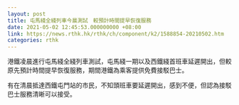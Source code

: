 ```yaml
---
layout: post
title: 屯馬綫全綫列車今晨測試　較預計時間提早恢復服務
date: 2021-05-02 12:45:53.000000000 +08:00
link: https://news.rthk.hk/rthk/ch/component/k2/1588854-20210502.htm
categories: rthk
---
```


港鐵凌晨進行屯馬綫全綫列車測試，屯馬綫一期以及西鐵綫首班車延遲開出，但較原先預計時間提早恢復服務，期間港鐵為乘客提供免費接駁巴士。

有在清晨抵達西鐵屯門站的市民，不知頭班車要延遲開出，感到不便，但認為接駁巴士服務清晰可以接受。
